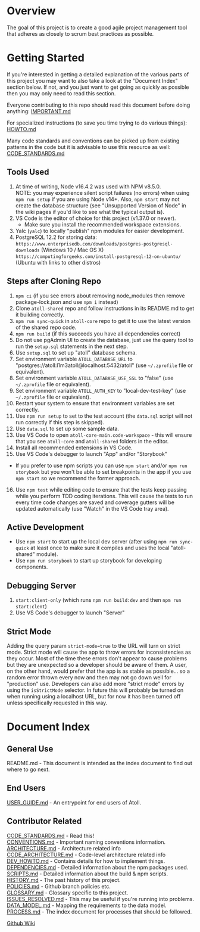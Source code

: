 Overview
========

The goal of this project is to create a good agile project management tool that adheres as closely to scrum best practices as
possible.

Getting Started
===============

If you're interested in getting a detailed explanation of the various parts of this project you may want to also take a look at the
"Document Index" section below.  If not, and you just want to get going as quickly as possible then you may only need to read this
section.

Everyone contributing to this repo should read this document before doing anything: [IMPORTANT.md](docs/IMPORTANT.md)

For specialized instructions (to save you time trying to do various things): [HOWTO.md](docs/HOWTO.md)

Many code standards and conventions can be picked up from existing patterns in the code but it is advisable to use this resource as
well: [CODE_STANDARDS.md](docs/CODE_STANDARDS.md)

Tools Used
----------

1. At time of writing, Node v16.4.2 was used with NPM v8.5.0.  
   NOTE: you may experience silent script failures (no errors) when using `npm run setup` if you are
     using Node v14+.  Also, `npm start` may not create the database structure (see "Unsupported Version of Node" in the wiki
     pages if you'd like to see what the typical output is).
2. VS Code is the editor of choice for this project (v1.37.0 or newer).
   - Make sure you install the recommended workspace extensions.
3. Yalc (`yalc`) to locally "publish" npm modules for easier development.
4. PostgreSQL 12.2 for storing data:
   `https://www.enterprisedb.com/downloads/postgres-postgresql-downloads` (Windows 10 / Mac OS X)
   `https://computingforgeeks.com/install-postgresql-12-on-ubuntu/` (Ubuntu with links to other distros)

Steps after Cloning Repo
------------------------

1. `npm ci` (if you see errors about removing node_modules then remove package-lock.json and use
   `npm i` instead)
2. Clone `atoll-shared` repo and follow instructions in its README.md to get it building correctly.
3. `npm run sync-quick` in `atoll-core` repo to get it to use the latest version of the shared repo code.
4. `npm run build` (if this succeeds you have all dependencies correct)
5. Do not use pgAdmin UI to create the database, just use the query tool to run the `setup.sql` statements in the next step.
6. Use `setup.sql` to set up "atoll" database schema.
7. Set environment variable `ATOLL_DATABASE_URL` to "postgres://atoll:l1m3atoll@localhost:5432/atoll"
   (use `~/.zprofile` file or equivalent).
8. Set environment variable `ATOLL_DATABASE_USE_SSL` to "false"
   (use `~/.zprofile` file or equivalent).
9. Set environment variable `ATOLL_AUTH_KEY` to "local-dev-test-key"
   (use `~/.zprofile` file or equivalent).
10. Restart your system to ensure that environment variables are set correctly.
11. Use `npm run setup` to set to the test account (the `data.sql` script will not run correctly if this
   step is skipped).
12. Use `data.sql` to set up some sample data.
13. Use VS Code to open `atoll-core-main.code-workspace` - this will ensure that you see `atoll-core`
   and `atoll-shared` folders in the editor.
14. Install all recommended extensions in VS Code.
15. Use VS Code's debugger to launch "App" and/or "Storybook"
   - If you prefer to use npm scripts you can use `npm start` and/or `npm run storybook`
     but you won't be able to set breakpoints in the app if you use `npm start` so we
     recommend the former approach.
16. Use `npm test` while editing code to ensure that the tests keep passing while you
   perform TDD coding iterations.  This will cause the tests to run every time code
   changes are saved and coverage gutters will be updated automatically (use "Watch"
   in the VS Code tray area).

Active Development
------------------

- Use `npm start` to start up the local dev server (after using `npm run sync-quick` at least once to make sure it compiles and uses
  the local "atoll-shared" module).
- Use `npm run storybook` to start up storybook for developing components.

Debugging Server
----------------

1. `start:client-only` (which runs `npm run build:dev` and then `npm run start:clent`)
2. Use VS Code's debugger to launch "Server"

Strict Mode
-----------

Adding the query param `strict-mode=true` to the URL will turn on strict mode.  Strict mode will
cause the app to throw errors for inconsistencies as they occur.  Most of the time these errors
don't appear to cause problems but they are unexpected so a developer should be aware of them.
A user, on the other hand, would prefer that the app is as stable as possible... so a random
error thrown every now and then may not go down well for "production" use.  Developers can also
add more "strict mode" errors by using the `isStrictMode` selector.  In future this will probably
be turned on when running using a localhost URL, but for now it has been turned off unless
specifically requested in this way.

Document Index
==============

General Use
-----------

README.md                                         - This document is intended as the index document to find
                                                    out where to go next.  

End Users
---------

[USER_GUIDE.md](docs/USER_GUIDE.md)               - An entrypoint for end users of Atoll.

Contributor Related
-------------------

[CODE_STANDARDS.md](docs/CODE_STANDARDS.md)       - Read this!  
[CONVENTIONS.md](docs/CONVENTIONS.md)             - Important naming conventions information.  
[ARCHITECTURE.md](docs/ARCHITECTURE.md)           - Architecture related info  
[CODE_ARCHITECTURE.md](docs/CODE_ARCHITECTURE.md) - Code-level architecture related info  
[DEV_HOWTO.md](docs/DEV_HOWTO.md)                 - Contains details for how to implement things.  
[DEPENDENCIES.md](docs/DEPENDENCIES.md)           - Detailed information about the npm packages used.  
[SCRIPTS.md](docs/SCRIPTS.md)                     - Detailed information about the build & npm scripts.  
[HISTORY.md](docs/HISTORY.md)                     - The past history of this project.  
[POLICIES.md](docs/POLICIES.md)                   - Github branch policies etc.  
[GLOSSARY.md](docs/GLOSSARY.md)                   - Glossary specific to this project.  
[ISSUES_RESOLVED.md](docs/ISSUES_RESOLVED.md)     - This may be useful if you're running into problems.  
[DATA_MODEL.md](docs/dataModel/DATA_MODEL.md)     - Mapping the requirements to the data model.  
[PROCESS.md](docs/PROCESS.md)                     - The index document for processes that should be followed.

[Github Wiki](https://github.com/51ngul4r1ty/atoll-core/wiki)
